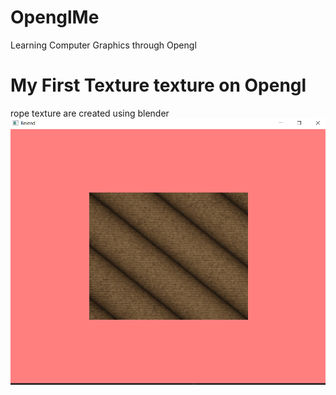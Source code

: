 # OpenglMe
Learning Computer Graphics through Opengl

# My First Texture texture on Opengl
rope texture are created using blender
![](OpenglWorld/res/assets/MyFirstTextureRope.png)
